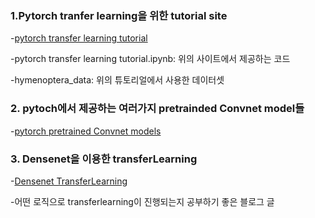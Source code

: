 ### 1.Pytorch tranfer learning을 위한 tutorial site

-[pytorch transfer learning tutorial](https://pytorch.org/tutorials/beginner/transfer_learning_tutorial.html)

-pytorch transfer learning tutorial.ipynb: 위의 사이트에서 제공하는 코드

-hymenoptera_data: 위의 튜토리얼에서 사용한 데이터셋



### 2. pytoch에서 제공하는 여러가지 pretrainded Convnet model들

-[pytorch pretrained Convnet models](https://pytorch.org/vision/0.8/models.html) 



### 3. Densenet을 이용한 transferLearning

-[Densenet TransferLearning](https://blog.nerdfactory.ai/2021/02/23/image-classification-transfer-learning-with-custom-data.html)

-어떤 로직으로 transferlearning이 진행되는지 공부하기 좋은 블로그 글




